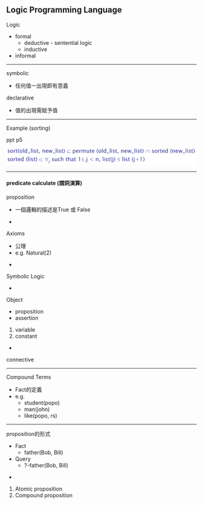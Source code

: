 ## Logic Programming Language

Logic

* formal
  * deductive - sentential logic
  * inductive
* informal

---

symbolic

* 任何值一出現即有意義

declarative

* 值的出現需賦予值

---

Example \(sorting\)

ppt p5$$$$

![](/assets/prolog-sort.png)

---

#### predicate calculate \(謂詞演算\)

proposition

* 一個邏輯的描述是True 或 False

-

Axioms

* 公理
* e.g. Natural\(2\)

-

Symbolic Logic

-

Object

* proposition
* assertion

1. variable
2. constant

-

connective

---

Compound Terms

* Fact的定義
* e.g.
  * student\(popo\)
  * man\(john\)
  * like\(popo, rs\)

---

proposition的形式

* Fact
  * father\(Bob, Bill\)
* Query
  * ?-father\(Bob, Bill\)

-

1. Atomic proposition
2. Compound proposition



